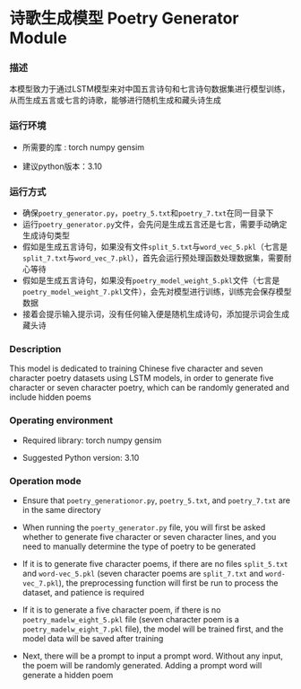 # 诗歌生成模型 Poetry Generator Module

### 描述

本模型致力于通过LSTM模型来对中国五言诗句和七言诗句数据集进行模型训练，从而生成五言或七言的诗歌，能够进行随机生成和藏头诗生成

### 运行环境

- 所需要的库 : torch numpy gensim

- 建议python版本：3.10

### 运行方式

- 确保`poetry_generator.py`，`poetry_5.txt`和`poetry_7.txt`在同一目录下
- 运行`poetry_generator.py`文件，会先问是生成五言还是七言，需要手动确定生成诗句类型
- 假如是生成五言诗句，如果没有文件`split_5.txt`与`word_vec_5.pkl`（七言是`split_7.txt`与`word_vec_7.pkl`），首先会运行预处理函数处理数据集，需要耐心等待
- 假如是生成五言诗句，如果没有`poetry_model_weight_5.pkl`文件（七言是`poetry_model_weight_7.pkl`文件），会先对模型进行训练，训练完会保存模型数据
- 接着会提示输入提示词，没有任何输入便是随机生成诗句，添加提示词会生成藏头诗


### Description

This model is dedicated to training Chinese five character and seven character poetry datasets using LSTM models, in order to generate five character or seven character poetry, which can be randomly generated and include hidden poems

### Operating environment

- Required library: torch numpy gensim

- Suggested Python version: 3.10

### Operation mode

- Ensure that `poetry_generationor.py`, `poetry_5.txt`, and `poetry_7.txt` are in the same directory

- When running the `poerty_generator.py` file, you will first be asked whether to generate five character or seven character lines, and you need to manually determine the type of poetry to be 
generated

- If it is to generate five character poems, if there are no files `split_5.txt` and `word-vec_5.pkl` (seven character poems are `split_7.txt` and `word-vec_7.pkl`), the preprocessing function will first be run to process the dataset, and patience is required

- If it is to generate a five character poem, if there is no `poetry_madelw_eight_5.pkl` file (seven character poem is a `poetry_madelw_eight_7.pkl` file), the model will be trained first, and the model data will be saved after training

- Next, there will be a prompt to input a prompt word. Without any input, the poem will be randomly generated. Adding a prompt word will generate a hidden poem
